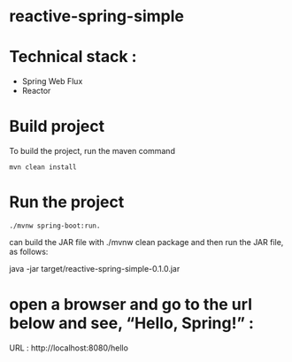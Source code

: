 # reactive-spring-simple

# Technical stack :
* Spring Web Flux
* Reactor

# Build project
To build the project, run the maven command
```
mvn clean install
```

# Run the project
```
./mvnw spring-boot:run.
```
can build the JAR file with ./mvnw clean package and then run the JAR file, as follows:

java -jar target/reactive-spring-simple-0.1.0.jar

# open a browser and go to the url below and see, “Hello, Spring!” :

URL : http://localhost:8080/hello
